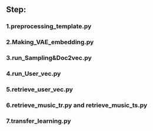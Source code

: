 ## Step:
### 1.preprocessing_template.py 
### 2.Making_VAE_embedding.py
### 3.run_Sampling&Doc2vec.py
### 4.run_User_vec.py
### 5.retrieve_user_vec.py
### 6.retrieve_music_tr.py and retrieve_music_ts.py
### 7.transfer_learning.py

